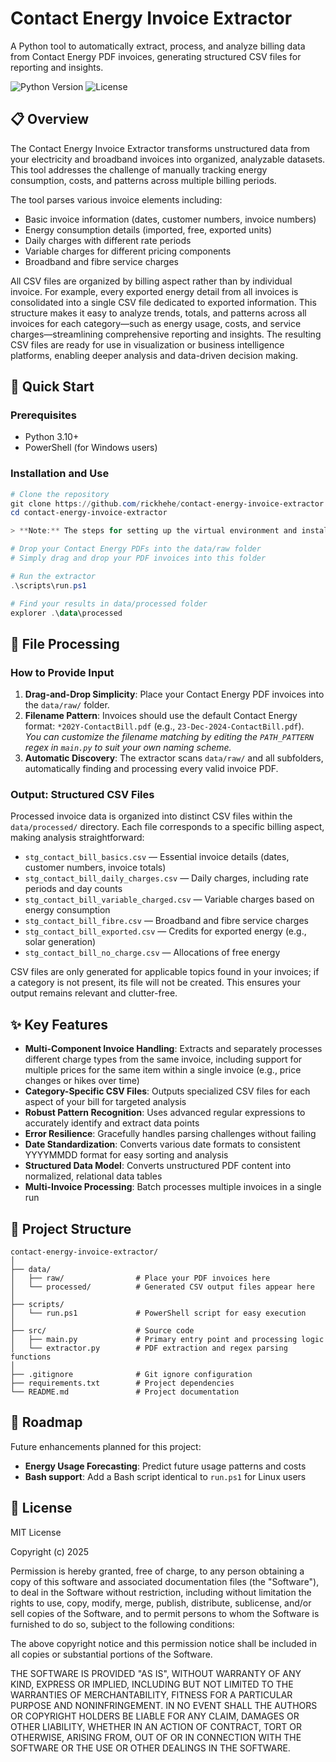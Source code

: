 # Contact Energy Invoice Extractor

A Python tool to automatically extract, process, and analyze billing data from Contact Energy PDF invoices, generating structured CSV files for reporting and insights.

![Python Version](https://img.shields.io/badge/python-3.8+-blue.svg)
![License](https://img.shields.io/badge/license-MIT-green.svg)

## 📋 Overview

The Contact Energy Invoice Extractor transforms unstructured data from your electricity and broadband invoices into organized, analyzable datasets. This tool addresses the challenge of manually tracking energy consumption, costs, and patterns across multiple billing periods.

The tool parses various invoice elements including:

- Basic invoice information (dates, customer numbers, invoice numbers)
- Energy consumption details (imported, free, exported units)
- Daily charges with different rate periods
- Variable charges for different pricing components
- Broadband and fibre service charges

All CSV files are organized by billing aspect rather than by individual invoice. For example, every exported energy detail from all invoices is consolidated into a single CSV file dedicated to exported information. This structure makes it easy to analyze trends, totals, and patterns across all invoices for each category—such as energy usage, costs, and service charges—streamlining comprehensive reporting and insights. The resulting CSV files are ready for use in visualization or business intelligence platforms, enabling deeper analysis and data-driven decision making.


## 🚀 Quick Start

### Prerequisites

- Python 3.10+
- PowerShell (for Windows users)

### Installation and Use

```powershell
# Clone the repository
git clone https://github.com/rickhehe/contact-energy-invoice-extractor.git
cd contact-energy-invoice-extractor

> **Note:** The steps for setting up the virtual environment and installing dependencies are automated in `scripts/run.ps1`. You do not need to run them manually.

# Drop your Contact Energy PDFs into the data/raw folder
# Simply drag and drop your PDF invoices into this folder

# Run the extractor
.\scripts\run.ps1

# Find your results in data/processed folder
explorer .\data\processed
```

## 📂 File Processing

### How to Provide Input

1. **Drag-and-Drop Simplicity**: Place your Contact Energy PDF invoices into the `data/raw/` folder.
2. **Filename Pattern**: Invoices should use the default Contact Energy format: `*202Y-ContactBill.pdf` (e.g., `23-Dec-2024-ContactBill.pdf`).  
   *You can customize the filename matching by editing the `PATH_PATTERN` regex in `main.py` to suit your own naming scheme.*
3. **Automatic Discovery**: The extractor scans `data/raw/` and all subfolders, automatically finding and processing every valid invoice PDF.

### Output: Structured CSV Files

Processed invoice data is organized into distinct CSV files within the `data/processed/` directory. Each file corresponds to a specific billing aspect, making analysis straightforward:

- `stg_contact_bill_basics.csv` — Essential invoice details (dates, customer numbers, invoice totals)
- `stg_contact_bill_daily_charges.csv` — Daily charges, including rate periods and day counts
- `stg_contact_bill_variable_charged.csv` — Variable charges based on energy consumption
- `stg_contact_bill_fibre.csv` — Broadband and fibre service charges
- `stg_contact_bill_exported.csv` — Credits for exported energy (e.g., solar generation)
- `stg_contact_bill_no_charge.csv` — Allocations of free energy

CSV files are only generated for applicable topics found in your invoices; if a category is not present, its file will not be created. This ensures your output remains relevant and clutter-free.

## ✨ Key Features

- **Multi-Component Invoice Handling**: Extracts and separately processes different charge types from the same invoice, including support for multiple prices for the same item within a single invoice (e.g., price changes or hikes over time)
- **Category-Specific CSV Files**: Outputs specialized CSV files for each aspect of your bill for targeted analysis
- **Robust Pattern Recognition**: Uses advanced regular expressions to accurately identify and extract data points
- **Error Resilience**: Gracefully handles parsing challenges without failing
- **Date Standardization**: Converts various date formats to consistent YYYYMMDD format for easy sorting and analysis
- **Structured Data Model**: Converts unstructured PDF content into normalized, relational data tables
- **Multi-Invoice Processing**: Batch processes multiple invoices in a single run

## 📁 Project Structure

```plaintext
contact-energy-invoice-extractor/
│
├── data/
│   ├── raw/                # Place your PDF invoices here
│   └── processed/          # Generated CSV output files appear here
│
├── scripts/
│   └── run.ps1             # PowerShell script for easy execution
│
├── src/                    # Source code
│   ├── main.py             # Primary entry point and processing logic
│   └── extractor.py        # PDF extraction and regex parsing functions
│
├── .gitignore              # Git ignore configuration
├── requirements.txt        # Project dependencies
└── README.md               # Project documentation
```

## 🔮 Roadmap

Future enhancements planned for this project:

- **Energy Usage Forecasting**: Predict future usage patterns and costs
- **Bash support**: Add a Bash script identical to `run.ps1` for Linux users

## 📄 License

MIT License

Copyright (c) 2025

Permission is hereby granted, free of charge, to any person obtaining a copy
of this software and associated documentation files (the "Software"), to deal
in the Software without restriction, including without limitation the rights
to use, copy, modify, merge, publish, distribute, sublicense, and/or sell
copies of the Software, and to permit persons to whom the Software is
furnished to do so, subject to the following conditions:

The above copyright notice and this permission notice shall be included in all
copies or substantial portions of the Software.

THE SOFTWARE IS PROVIDED "AS IS", WITHOUT WARRANTY OF ANY KIND, EXPRESS OR
IMPLIED, INCLUDING BUT NOT LIMITED TO THE WARRANTIES OF MERCHANTABILITY,
FITNESS FOR A PARTICULAR PURPOSE AND NONINFRINGEMENT. IN NO EVENT SHALL THE
AUTHORS OR COPYRIGHT HOLDERS BE LIABLE FOR ANY CLAIM, DAMAGES OR OTHER
LIABILITY, WHETHER IN AN ACTION OF CONTRACT, TORT OR OTHERWISE, ARISING FROM,
OUT OF OR IN CONNECTION WITH THE SOFTWARE OR THE USE OR OTHER DEALINGS IN THE
SOFTWARE.
